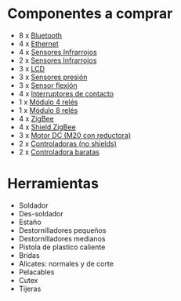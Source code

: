 # Componentes a comprar

* 8 x [Bluetooth](http://www.electan.com/modulo-bluetooth-hc06-p-6476.html)
* 4 x [Ethernet](http://www.electan.com/w5200-ethernet-shield-p-5591.html)
* 4 x [Sensores Infrarrojos](http://www.electan.com/redbot-sensor-line-follower-p-4114.html)
* 2 x [Sensores Infrarrojos](http://www.electan.com/modulo-seguidor-linea-canales-tcrt5000-p-6507.html)
* 3 x [LCD](http://www.electan.com/display-lcd-serie-lineas-por-caracteres-fondo-azul-letras-p-6303.html)
* 3 x [Sensores presión](http://www.electan.com/sensor-fuerza-redondo-p-3106.html)
* 3 x [Sensor flexión](http://www.electan.com/sensor-flexion-sparkfun-p-3135.html)
* 4 x [Interruptores de contacto](http://www.electan.com/microruptor-final-recorrido-con-palanca-p-1428.html)
* 1 x [Módulo 4 relés](http://www.electan.com/modulo-reles-p-6283.html)
* 1 x [Módulo 8 relés](http://www.electan.com/modulo-reles-p-6284.html)
* 4 x [ZigBee](http://www.electan.com/xbee-2mw-wire-antenna-series-zigbee-mesh-p-5758.html)
* 4 x [Shield ZigBee](http://www.electan.com/arduino-shield-xbee-v20-p-3382.html)
* 3 x [Motor DC (M20 con reductora)](http://www.electan.com/mini-motor-reductor-metalico-101-p-2968.html)
* 2 x [Controladoras (no shields)](http://www.electan.com/driver-l298-doble-puente-para-motores-p-6280.html)
* 2 x [Controladora baratas](http://www.electan.com/driver-l9110-doble-puente-para-motores-p-6281.html)

# Herramientas
* Soldador
* Des-soldador
* Estaño
* Destornilladores pequeños
* Destornilladores medianos
* Pistola de plastico caliente
* Bridas
* Alicates: normales y de corte
* Pelacables
* Cutex
* Tijeras
